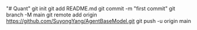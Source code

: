 "# Quant"  git init git add README.md git commit -m "first commit" git branch -M main git remote add origin https://github.com/SuyongYang/AgentBaseModel.git git push -u origin main
